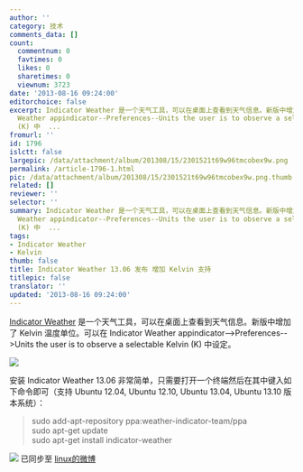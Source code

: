 ```yaml
---
author: ''
category: 技术
comments_data: []
count:
  commentnum: 0
  favtimes: 0
  likes: 0
  sharetimes: 0
  viewnum: 3723
date: '2013-08-16 09:24:00'
editorchoice: false
excerpt: Indicator Weather 是一个天气工具，可以在桌面上查看到天气信息。新版中增加了 Kelvin 温度单位。可以在 Indicator
  Weather appindicator--Preferences--Units the user is to observe a selectable Kelvin
  (K) 中  ...
fromurl: ''
id: 1796
islctt: false
largepic: /data/attachment/album/201308/15/2301521t69w96tmcobex9w.png
permalink: /article-1796-1.html
pic: /data/attachment/album/201308/15/2301521t69w96tmcobex9w.png.thumb.jpg
related: []
reviewer: ''
selector: ''
summary: Indicator Weather 是一个天气工具，可以在桌面上查看到天气信息。新版中增加了 Kelvin 温度单位。可以在 Indicator
  Weather appindicator--Preferences--Units the user is to observe a selectable Kelvin
  (K) 中  ...
tags:
- Indicator Weather
- Kelvin
thumb: false
title: Indicator Weather 13.06 发布 增加 Kelvin 支持
titlepic: false
translator: ''
updated: '2013-08-16 09:24:00'
---
```


[Indicator Weather](https://launchpad.net/weather-indicator) 是一个天气工具，可以在桌面上查看到天气信息。新版中增加了 Kelvin 温度单位。可以在 Indicator Weather appindicator-->Preferences-->Units the user is to observe a selectable Kelvin (K) 中设定。


![](/data/attachment/album/201308/15/2301521t69w96tmcobex9w.png)


安装 Indicator Weather 13.06 非常简单，只需要打开一个终端然后在其中键入如下命令即可（支持 Ubuntu 12.04, Ubuntu 12.10, Ubuntu 13.04, Ubuntu 13.10 版本系统）：



> 
> sudo add-apt-repository ppa:weather-indicator-team/ppa  
> sudo apt-get update  
> sudo apt-get install indicator-weather
> 
> 
> 


![](https://img.linux.net.cn/xwb/images/bgimg/icon_logo.png) 已同步至 [linux的微博](http://weibo.com/1772191555)